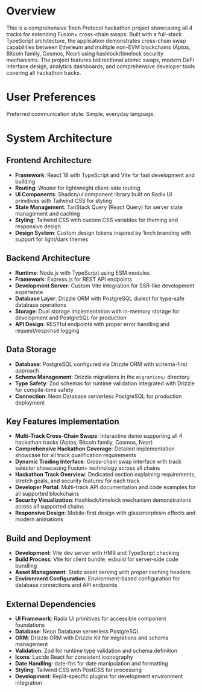 # Overview

This is a comprehensive 1inch Protocol hackathon project showcasing all 4 tracks for extending Fusion+ cross-chain swaps. Built with a full-stack TypeScript architecture, the application demonstrates cross-chain swap capabilities between Ethereum and multiple non-EVM blockchains (Aptos, Bitcoin family, Cosmos, Near) using hashlock/timelock security mechanisms. The project features bidirectional atomic swaps, modern DeFi interface design, analytics dashboards, and comprehensive developer tools covering all hackathon tracks.

# User Preferences

Preferred communication style: Simple, everyday language.

# System Architecture

## Frontend Architecture
- **Framework**: React 18 with TypeScript and Vite for fast development and building
- **Routing**: Wouter for lightweight client-side routing
- **UI Components**: Shadcn/ui component library built on Radix UI primitives with Tailwind CSS for styling
- **State Management**: TanStack Query (React Query) for server state management and caching
- **Styling**: Tailwind CSS with custom CSS variables for theming and responsive design
- **Design System**: Custom design tokens inspired by 1inch branding with support for light/dark themes

## Backend Architecture
- **Runtime**: Node.js with TypeScript using ESM modules
- **Framework**: Express.js for REST API endpoints
- **Development Server**: Custom Vite integration for SSR-like development experience
- **Database Layer**: Drizzle ORM with PostgreSQL dialect for type-safe database operations
- **Storage**: Dual storage implementation with in-memory storage for development and PostgreSQL for production
- **API Design**: RESTful endpoints with proper error handling and request/response logging

## Data Storage
- **Database**: PostgreSQL configured via Drizzle ORM with schema-first approach
- **Schema Management**: Drizzle migrations in the `migrations/` directory
- **Type Safety**: Zod schemas for runtime validation integrated with Drizzle for compile-time safety
- **Connection**: Neon Database serverless PostgreSQL for production deployment

## Key Features Implementation
- **Multi-Track Cross-Chain Swaps**: Interactive demo supporting all 4 hackathon tracks (Aptos, Bitcoin family, Cosmos, Near)
- **Comprehensive Hackathon Coverage**: Detailed implementation showcase for all track qualification requirements
- **Dynamic Trading Interface**: Cross-chain swap interface with track selector showcasing Fusion+ technology across all chains
- **Hackathon Track Overview**: Dedicated section explaining requirements, stretch goals, and security features for each track
- **Developer Portal**: Multi-track API documentation and code examples for all supported blockchains
- **Security Visualization**: Hashlock/timelock mechanism demonstrations across all supported chains
- **Responsive Design**: Mobile-first design with glassmorphism effects and modern animations

## Build and Deployment
- **Development**: Vite dev server with HMR and TypeScript checking
- **Build Process**: Vite for client bundle, esbuild for server-side code bundling
- **Asset Management**: Static asset serving with proper caching headers
- **Environment Configuration**: Environment-based configuration for database connections and API endpoints

## External Dependencies

- **UI Framework**: Radix UI primitives for accessible component foundations
- **Database**: Neon Database serverless PostgreSQL
- **ORM**: Drizzle ORM with Drizzle Kit for migrations and schema management
- **Validation**: Zod for runtime type validation and schema definition
- **Icons**: Lucide React for consistent iconography
- **Date Handling**: date-fns for date manipulation and formatting
- **Styling**: Tailwind CSS with PostCSS for processing
- **Development**: Replit-specific plugins for development environment integration